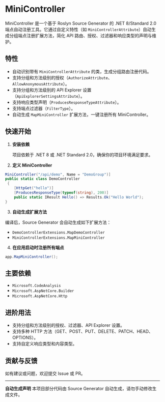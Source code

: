 # MiniController

MiniController 是一个基于 Roslyn Source Generator 的 .NET 8/Standard 2.0 端点自动注册工具。它通过自定义特性（如 `MiniControllerAttribute`）自动生成分组端点注册扩展方法，简化 API 路由、授权、过滤器和响应类型的声明与维护。

## 特性

- 自动识别带有 `MiniControllerAttribute` 的类，生成分组路由注册代码。
- 支持分组和方法级别的授权（`AuthorizeAttribute`、`AllowAnonymousAttribute`）。
- 支持分组和方法级别的 API Explorer 设置（`ApiExplorerSettingsAttribute`）。
- 支持响应类型声明（`ProducesResponseTypeAttribute`）。
- 支持端点过滤器（`FilterType`）。
- 自动生成 `MapMiniController` 扩展方法，一键注册所有 MiniController。

## 快速开始

1. **安装依赖**

   项目依赖于 .NET 8 或 .NET Standard 2.0，确保你的项目环境满足要求。

2. **定义 MiniController**
``` csharp
MiniController("/api/demo", Name = "DemoGroup")] 
public static class DemoController
 { 
    [HttpGet("hello")] 
    [ProducesResponseType(typeof(string), 200)] 
    public static IResult Hello() => Results.Ok("Hello World"); 
}
```


3. **自动生成扩展方法**

编译后，Source Generator 会自动生成如下扩展方法：

- `DemoControllerExtensions.MapDemoController`
- `MiniControllerExtensions.MapMiniController`

4. **在应用启动时注册所有端点**
``` csharp
app.MapMiniController();
```

## 主要依赖

- `Microsoft.CodeAnalysis`
- `Microsoft.AspNetCore.Builder`
- `Microsoft.AspNetCore.Http`

## 进阶用法

- 支持分组和方法级别的授权、过滤器、API Explorer 设置。
- 支持多种 HTTP 方法（GET、POST、PUT、DELETE、PATCH、HEAD、OPTIONS）。
- 支持自定义响应类型和内容类型。

## 贡献与反馈

如有建议或问题，欢迎提交 Issue 或 PR。

---

**自动生成声明** 
本项目部分代码由 Source Generator 自动生成，请勿手动修改生成文件。
